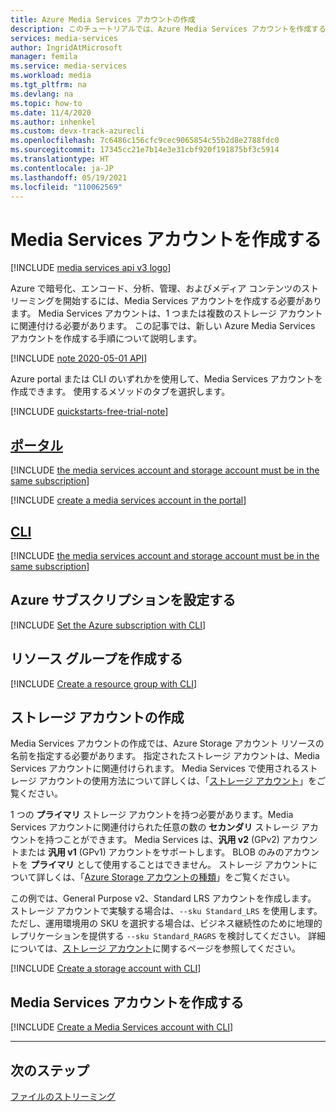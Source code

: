 ```yaml
---
title: Azure Media Services アカウントの作成
description: このチュートリアルでは、Azure Media Services アカウントを作成する手順について説明します。
services: media-services
author: IngridAtMicrosoft
manager: femila
ms.service: media-services
ms.workload: media
ms.tgt_pltfrm: na
ms.devlang: na
ms.topic: how-to
ms.date: 11/4/2020
ms.author: inhenkel
ms.custom: devx-track-azurecli
ms.openlocfilehash: 7c6486c156cfc9cec9065854c55b2d8e2788fdc0
ms.sourcegitcommit: 17345cc21e7b14e3e31cbf920f191875bf3c5914
ms.translationtype: HT
ms.contentlocale: ja-JP
ms.lasthandoff: 05/19/2021
ms.locfileid: "110062569"
---
```

# <a name="create-a-media-services-account"></a>Media Services アカウントを作成する

[!INCLUDE [media services api v3 logo](./includes/v3-hr.md)]

Azure で暗号化、エンコード、分析、管理、およびメディア コンテンツのストリーミングを開始するには、Media Services アカウントを作成する必要があります。 Media Services アカウントは、1 つまたは複数のストレージ アカウントに関連付ける必要があります。 この記事では、新しい Azure Media Services アカウントを作成する手順について説明します。

[!INCLUDE [note 2020-05-01 API](./includes/note-2020-05-01-account-creation.md)]

 Azure portal または CLI のいずれかを使用して、Media Services アカウントを作成できます。 使用するメソッドのタブを選択します。

[!INCLUDE [quickstarts-free-trial-note](../../../includes/quickstarts-free-trial-note.md)]

<!-- NOTE: The following are in the includes folder and are reused in other How To articles. All task based content should be in the includes folder with the task- prefix prepended to the file name. -->

## <a name="portal"></a>[ポータル](#tab/portal/)

[!INCLUDE [the media services account and storage account must be in the same subscription](./includes/note-account-storage-same-subscription.md)]

[!INCLUDE [create a media services account in the portal](./includes/task-create-media-services-account-portal.md)]

## <a name="cli"></a>[CLI](#tab/cli/)

[!INCLUDE [the media services account and storage account must be in the same subscription](./includes/note-account-storage-same-subscription.md)]

## <a name="set-the-azure-subscription"></a>Azure サブスクリプションを設定する

[!INCLUDE [Set the Azure subscription with CLI](./includes/task-set-azure-subscription-cli.md)]

## <a name="create-a-resource-group"></a>リソース グループを作成する

[!INCLUDE [Create a resource group with CLI](./includes/task-create-resource-group-cli.md)]

## <a name="create-a-storage-account"></a>ストレージ アカウントの作成

Media Services アカウントの作成では、Azure Storage アカウント リソースの名前を指定する必要があります。 指定されたストレージ アカウントは、Media Services アカウントに関連付けられます。 Media Services で使用されるストレージ アカウントの使用方法について詳しくは、「[ストレージ アカウント](storage-account-concept.md)」をご覧ください。

1 つの **プライマリ** ストレージ アカウントを持つ必要があります。Media Services アカウントに関連付けられた任意の数の **セカンダリ** ストレージ アカウントを持つことができます。 Media Services は、**汎用 v2** (GPv2) アカウントまたは **汎用 v1** (GPv1) アカウントをサポートします。 BLOB のみのアカウントを **プライマリ** として使用することはできません。 ストレージ アカウントについて詳しくは、「[Azure Storage アカウントの種類](../../storage/common/storage-account-overview.md)」をご覧ください。

この例では、General Purpose v2、Standard LRS アカウントを作成します。 ストレージ アカウントで実験する場合は、`--sku Standard_LRS` を使用します。 ただし、運用環境用の SKU を選択する場合は、ビジネス継続性のために地理的レプリケーションを提供する `--sku Standard_RAGRS` を検討してください。 詳細については、[ストレージ アカウント](/cli/azure/storage/account)に関するページを参照してください。

[!INCLUDE [Create a storage account with CLI](./includes/task-create-storage-account-cli.md)]

## <a name="create-a-media-services-account"></a>Media Services アカウントを作成する

[!INCLUDE [Create a Media Services account with CLI](./includes/task-create-media-services-account-cli.md)]

---

## <a name="next-steps"></a>次のステップ

[ファイルのストリーミング](stream-files-dotnet-quickstart.md)